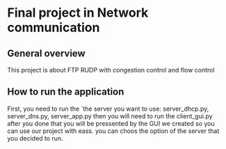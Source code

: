 # Final project in Network communication

## General overview
This project is about FTP RUDP with congestion control and flow control

## How to run the application
First, you need to run the </b>`the server you want to use: server_dhcp.py, server_dns.py, server_app.py
then you will need to run the client_gui.py 
after you done that you will be pressented by the GUI we created so you can use our project with eass.
you can choos the option of the server that you decided to run.

